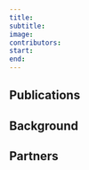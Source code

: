 ```yaml
---
title: 
subtitle: 
image: 
contributors: 
start: 
end:
---
```

## Publications


## Background


## Partners